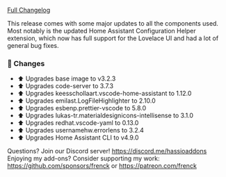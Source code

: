 [Full Changelog][changelog]

This release comes with some major updates to all the components used. Most notably is the updated Home Assistant Configuration Helper extension, which now has full support for the Lovelace UI and had a lot of general bug fixes.

### 🔨 Changes

- ⬆ Upgrades base image to v3.2.3
- ⬆ Upgrades code-server to 3.7.3
- ⬆ Upgrades keesschollaart.vscode-home-assistant to 1.12.0
- ⬆ Upgrades emilast.LogFileHighlighter to 2.10.0
- ⬆ Upgrades esbenp.prettier-vscode to 5.8.0
- ⬆ Upgrades lukas-tr.materialdesignicons-intellisense to 3.1.0
- ⬆ Upgrades redhat.vscode-yaml to 0.13.0
- ⬆ Upgrades usernamehw.errorlens to 3.2.4
- ⬆ Upgrades Home Assistant CLI to v4.9.0

[changelog]: https://github.com/hassio-addons/addon-vscode/compare/v2.8.2...v2.9.0

Questions? Join our Discord server! https://discord.me/hassioaddons
Enjoying my add-ons? Consider supporting my work:
https://github.com/sponsors/frenck or https://patreon.com/frenck
